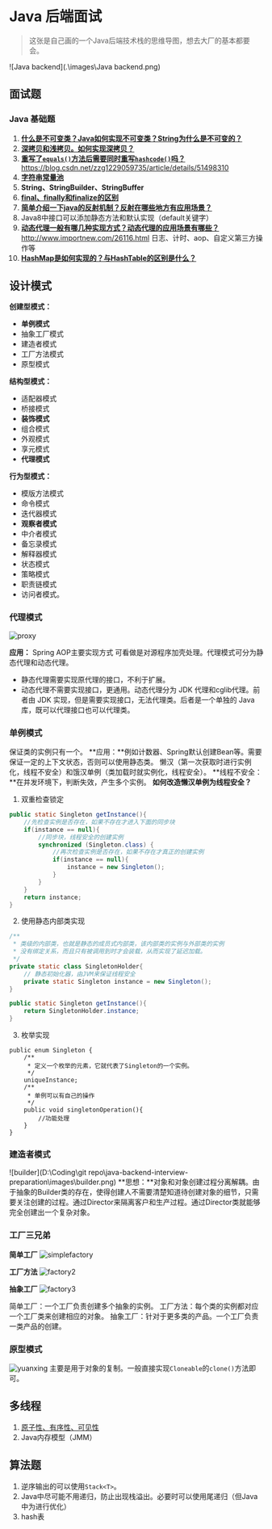 # Java 后端面试

> 这张是自己画的一个Java后端技术栈的思维导图，想去大厂的基本都要会。

![Java backend](.\images\Java backend.png)


## 面试题

### Java 基础题
1. **[什么是不可变类？Java如何实现不可变类？String为什么是不可变的？](https://www.cnblogs.com/jaylon/p/5721571.html)**
2. **[深拷贝和浅拷贝。如何实现深拷贝？](https://blog.csdn.net/pony_maggie/article/details/52091588)**
3. **[重写了`equals()`方法后需要同时重写`hashcode()`吗？](https://blog.csdn.net/u013679744/article/details/57074669/)**
https://blog.csdn.net/zzg1229059735/article/details/51498310
4. **[字符串常量池](https://segmentfault.com/a/1190000009888357)**
5. **String、StringBuilder、StringBuffer**
6. **[final、finally和finalize的区别](https://blog.csdn.net/cyl101816/article/details/67640843)**
7. **[简单介绍一下java的反射机制？反射在哪些地方有应用场景？](https://www.sczyh30.com/posts/Java/java-reflection-1/#)**
8. Java8中接口可以添加静态方法和默认实现（default关键字）
9. **[动态代理一般有哪几种实现方式？动态代理的应用场景有哪些？](http://www.cnblogs.com/xiaoluo501395377/p/3383130.html)**
 http://www.importnew.com/26116.html 日志、计时、aop、自定义第三方操作等
10. **[HashMap是如何实现的？与HashTable的区别是什么？](https://blog.csdn.net/qq_27093465/article/details/52207135)**

## 设计模式

**创建型模式：**

- **单例模式**
- 抽象工厂模式
- 建造者模式
- 工厂方法模式
- 原型模式

**结构型模式：**

- 适配器模式
- 桥接模式
- **装饰模式**
- 组合模式
- 外观模式
- 享元模式
- **代理模式**

**行为型模式：**

- 模版方法模式
- 命令模式
- 迭代器模式
- **观察者模式**
- 中介者模式
- 备忘录模式
- 解释器模式
- 状态模式
- 策略模式
- 职责链模式
- 访问者模式。

### 代理模式
![proxy](.\images\proxy.png)

**应用：** Spring AOP主要实现方式
可看做是对源程序加壳处理。代理模式可分为静态代理和动态代理。

- 静态代理需要实现原代理的接口，不利于扩展。
-  动态代理不需要实现接口，更通用。动态代理分为 JDK 代理和cglib代理。前者由 JDK 实现，但是需要实现接口，无法代理类。后者是一个单独的 Java 库，既可以代理接口也可以代理类。

### 单例模式
保证类的实例只有一个。
**应用：**例如计数器、Spring默认创建Bean等。需要保证一定的上下文状态，否则可以使用静态类。
懒汉（第一次获取时进行实例化，线程不安全）和饿汉单例（类加载时就实例化，线程安全）。
**线程不安全：**在并发环境下，判断失效，产生多个实例。
**如何改造懒汉单例为线程安全？**
1. 双重检查锁定
```java
public static Singleton getInstance(){
	//先检查实例是否存在，如果不存在才进入下面的同步块
	if(instance == null){
		//同步块，线程安全的创建实例
		synchronized (Singleton.class) {
			//再次检查实例是否存在，如果不存在才真正的创建实例
			if(instance == null){
				instance = new Singleton();
			}
		}
	}
	return instance;
}
```
2. 使用静态内部类实现
```java
/**
 * 类级的内部类，也就是静态的成员式内部类，该内部类的实例与外部类的实例
 * 没有绑定关系，而且只有被调用到时才会装载，从而实现了延迟加载。
 */
private static class SingletonHolder{
	// 静态初始化器，由JVM来保证线程安全
	private static Singleton instance = new Singleton();
}

public static Singleton getInstance(){
	return SingletonHolder.instance;
}
```
3. 枚举实现
```
public enum Singleton {
    /**
     * 定义一个枚举的元素，它就代表了Singleton的一个实例。
     */
    uniqueInstance;
    /**
     * 单例可以有自己的操作
     */
    public void singletonOperation(){
        //功能处理
    }
}
```

### 建造者模式
![builder](D:\Coding\git repo\java-backend-interview-preparation\images\builder.png)
**思想：**对象和对象创建过程分离解耦。由于抽象的Builder类的存在，使得创建人不需要清楚知道待创建对象的细节，只需要关注创建的过程。通过Director来隔离客户和生产过程。通过Director类就能够完全创建出一个复杂对象。

### 工厂三兄弟
**简单工厂**
![simplefactory](.\images\simplefactory.png)

**工厂方法**
![factory2](.\images\factory2.png)

**抽象工厂**
![factory3](.\images\factory3.png)


简单工厂：一个工厂负责创建多个抽象的实例。
工厂方法：每个类的实例都对应一个工厂类来创建相应的对象。
抽象工厂：针对于更多类的产品。一个工厂负责一类产品的创建。

### 原型模式
![yuanxing](.\images\yuanxing.png)
主要是用于对象的复制。一般直接实现`Cloneable`的`clone()`方法即可。

## 多线程
1. [原子性、有序性、可见性](https://www.cnblogs.com/dolphin0520/p/3920373.html)
2. Java内存模型（JMM）



## 算法题

1. 逆序输出的可以使用`Stack<T>`。
2. Java中尽可能不用递归，防止出现栈溢出。必要时可以使用尾递归（但Java中为进行优化）
3. hash表




